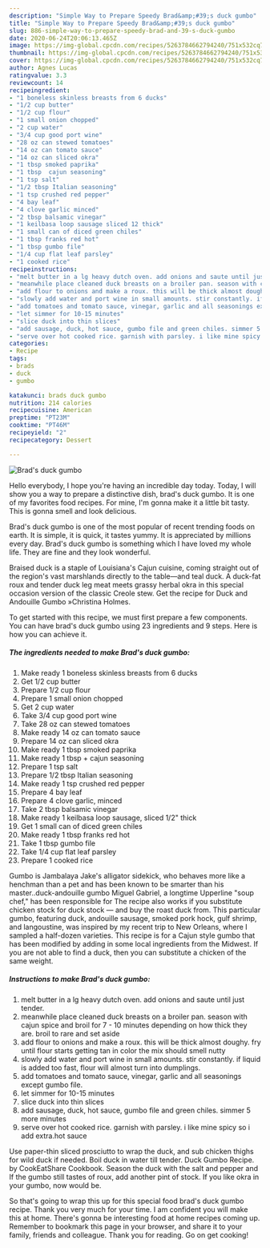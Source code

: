 ```yaml
---
description: "Simple Way to Prepare Speedy Brad&amp;#39;s duck gumbo"
title: "Simple Way to Prepare Speedy Brad&amp;#39;s duck gumbo"
slug: 886-simple-way-to-prepare-speedy-brad-and-39-s-duck-gumbo
date: 2020-06-24T20:06:13.465Z
image: https://img-global.cpcdn.com/recipes/5263784662794240/751x532cq70/brads-duck-gumbo-recipe-main-photo.jpg
thumbnail: https://img-global.cpcdn.com/recipes/5263784662794240/751x532cq70/brads-duck-gumbo-recipe-main-photo.jpg
cover: https://img-global.cpcdn.com/recipes/5263784662794240/751x532cq70/brads-duck-gumbo-recipe-main-photo.jpg
author: Agnes Lucas
ratingvalue: 3.3
reviewcount: 14
recipeingredient:
- "1 boneless skinless breasts from 6 ducks"
- "1/2 cup butter"
- "1/2 cup flour"
- "1 small onion chopped"
- "2 cup water"
- "3/4 cup good port wine"
- "28 oz can stewed tomatoes"
- "14 oz can tomato sauce"
- "14 oz can sliced okra"
- "1 tbsp smoked paprika"
- "1 tbsp  cajun seasoning"
- "1 tsp salt"
- "1/2 tbsp Italian seasoning"
- "1 tsp crushed red pepper"
- "4 bay leaf"
- "4 clove garlic minced"
- "2 tbsp balsamic vinegar"
- "1 keilbasa loop sausage sliced 12 thick"
- "1 small can of diced green chiles"
- "1 tbsp franks red hot"
- "1 tbsp gumbo file"
- "1/4 cup flat leaf parsley"
- "1 cooked rice"
recipeinstructions:
- "melt butter in a lg heavy dutch oven. add onions and saute until just tender."
- "meanwhile place cleaned duck breasts on a broiler pan. season with cajun spice and broil for 7 - 10 minutes depending on how thick they are. broil to rare and set aside"
- "add flour to onions and make a roux. this will be thick almost doughy. fry until flour starts getting tan in color the mix should smell nutty"
- "slowly add water and port wine in small amounts. stir constantly. if liquid is added too fast, flour will almost turn into dumplings."
- "add tomatoes and tomato sauce, vinegar, garlic and all seasonings except gumbo file."
- "let simmer for 10-15 minutes"
- "slice duck into thin slices"
- "add sausage, duck, hot sauce, gumbo file and green chiles. simmer 5 more minutes"
- "serve over hot cooked rice. garnish with parsley. i like mine spicy so i add extra.hot sauce"
categories:
- Recipe
tags:
- brads
- duck
- gumbo

katakunci: brads duck gumbo 
nutrition: 214 calories
recipecuisine: American
preptime: "PT23M"
cooktime: "PT46M"
recipeyield: "2"
recipecategory: Dessert

---
```



![Brad&#39;s duck gumbo](https://img-global.cpcdn.com/recipes/5263784662794240/751x532cq70/brads-duck-gumbo-recipe-main-photo.jpg)

Hello everybody, I hope you're having an incredible day today. Today, I will show you a way to prepare a distinctive dish, brad&#39;s duck gumbo. It is one of my favorites food recipes. For mine, I'm gonna make it a little bit tasty. This is gonna smell and look delicious.

Brad&#39;s duck gumbo is one of the most popular of recent trending foods on earth. It is simple, it is quick, it tastes yummy. It is appreciated by millions every day. Brad&#39;s duck gumbo is something which I have loved my whole life. They are fine and they look wonderful.

Braised duck is a staple of Louisiana&#39;s Cajun cuisine, coming straight out of the region&#39;s vast marshlands directly to the table—and teal duck. A duck-fat roux and tender duck leg meat meets grassy herbal okra in this special occasion version of the classic Creole stew. Get the recipe for Duck and Andouille Gumbo »Christina Holmes.


To get started with this recipe, we must first prepare a few components. You can have brad&#39;s duck gumbo using 23 ingredients and 9 steps. Here is how you can achieve it.

<!--inarticleads1-->

##### The ingredients needed to make Brad&#39;s duck gumbo:

1. Make ready 1 boneless skinless breasts from 6 ducks
1. Get 1/2 cup butter
1. Prepare 1/2 cup flour
1. Prepare 1 small onion chopped
1. Get 2 cup water
1. Take 3/4 cup good port wine
1. Take 28 oz can stewed tomatoes
1. Make ready 14 oz can tomato sauce
1. Prepare 14 oz can sliced okra
1. Make ready 1 tbsp smoked paprika
1. Make ready 1 tbsp + cajun seasoning
1. Prepare 1 tsp salt
1. Prepare 1/2 tbsp Italian seasoning
1. Make ready 1 tsp crushed red pepper
1. Prepare 4 bay leaf
1. Prepare 4 clove garlic, minced
1. Take 2 tbsp balsamic vinegar
1. Make ready 1 keilbasa loop sausage, sliced 1/2&#34; thick
1. Get 1 small can of diced green chiles
1. Make ready 1 tbsp franks red hot
1. Take 1 tbsp gumbo file
1. Take 1/4 cup flat leaf parsley
1. Prepare 1 cooked rice


Gumbo is Jambalaya Jake&#39;s alligator sidekick, who behaves more like a henchman than a pet and has been known to be smarter than his master..duck-andouille gumbo Miguel Gabriel, a longtime Upperline &#34;soup chef,&#34; has been responsible for The recipe also works if you substitute chicken stock for duck stock — and buy the roast duck from. This particular gumbo, featuring duck, andouille sausage, smoked pork hock, gulf shrimp, and langoustine, was inspired by my recent trip to New Orleans, where I sampled a half-dozen varieties. This recipe is for a Cajun style gumbo that has been modified by adding in some local ingredients from the Midwest. If you are not able to find a duck, then you can substitute a chicken of the same weight. 

<!--inarticleads2-->

##### Instructions to make Brad&#39;s duck gumbo:

1. melt butter in a lg heavy dutch oven. add onions and saute until just tender.
1. meanwhile place cleaned duck breasts on a broiler pan. season with cajun spice and broil for 7 - 10 minutes depending on how thick they are. broil to rare and set aside
1. add flour to onions and make a roux. this will be thick almost doughy. fry until flour starts getting tan in color the mix should smell nutty
1. slowly add water and port wine in small amounts. stir constantly. if liquid is added too fast, flour will almost turn into dumplings.
1. add tomatoes and tomato sauce, vinegar, garlic and all seasonings except gumbo file.
1. let simmer for 10-15 minutes
1. slice duck into thin slices
1. add sausage, duck, hot sauce, gumbo file and green chiles. simmer 5 more minutes
1. serve over hot cooked rice. garnish with parsley. i like mine spicy so i add extra.hot sauce


Use paper-thin sliced prosciutto to wrap the duck, and sub chicken thighs for wild duck if needed. Boil duck in water till tender. Duck Gumbo Recipe. by CookEatShare Cookbook. Season the duck with the salt and pepper and If the gumbo still tastes of roux, add another pint of stock. If you like okra in your gumbo, now would be. 

So that's going to wrap this up for this special food brad&#39;s duck gumbo recipe. Thank you very much for your time. I am confident you will make this at home. There's gonna be interesting food at home recipes coming up. Remember to bookmark this page in your browser, and share it to your family, friends and colleague. Thank you for reading. Go on get cooking!
